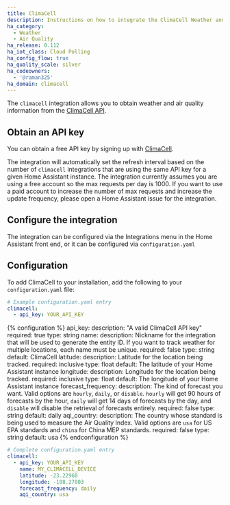 ```yaml
---
title: ClimaCell
description: Instructions on how to integrate the ClimaCell Weather and Air Quality API into Home Assistant.
ha_category:
  - Weather
  - Air Quality
ha_release: 0.112
ha_iot_class: Cloud Polling
ha_config_flow: true
ha_quality_scale: silver
ha_codeowners:
  - '@raman325'
ha_domain: climacell
---
```


The `climacell` integration allows you to obtain weather and air quality information from the [ClimaCell API](https://www.climacell.co/weather-api/).

## Obtain an API key

You can obtain a free API key by signing up with [ClimaCell](https://developer.climacell.co/sign-up?_ga=2.137889264.1908484805.1591592950-510691096.1591288729).

The integration will automatically set the refresh interval based on the number of `climacell` integrations that are using the same API key for a given Home Assistant instance. The integration currently assumes you are using a free account so the max requests per day is 1000. If you want to use a paid account to increase the number of max requests and increase the update frequency, please open a Home Assistant issue for the integration.

## Configure the integration

The integration can be configured via the Integrations menu in the Home Assistant front end, or it can be configured via `configuration.yaml`

## Configuration

To add ClimaCell to your installation, add the following to your `configuration.yaml` file:

```yaml
# Example configuration.yaml entry
climacell:
  - api_key: YOUR_API_KEY
```

{% configuration %}
api_key:
  description: "A valid ClimaCell API key"
  required: true
  type: string
name:
  description: Nickname for the integration that will be used to generate the entity ID. If you want to track weather for multiple locations, each name must be unique.
  required: false
  type: string
  default: ClimaCell
latitude:
  description: Latitude for the location being tracked.
  required: inclusive
  type: float
  default: The latitude of your Home Assistant instance
longitude:
  description: Longitude for the location being tracked.
  required: inclusive
  type: float
  default: The longitude of your Home Assistant instance
forecast_frequency:
  description: The kind of forecast you want. Valid options are `hourly`, `daily`, or `disable`. `hourly` will get 90 hours of forecasts by the hour, `daily` will get 14 days of forecasts by the day, and `disable` will disable the retrieval of forecasts entirely.
  required: false
  type: string
  default: daily
aqi_country:
  description: The country whose standard is being used to measure the Air Quality Index. Valid options are `usa` for US EPA standards and `china` for China MEP standards.
  required: false
  type: string
  default: usa
{% endconfiguration %}

```yaml
# Complete configuration.yaml entry
climacell:
  - api_key: YOUR_API_KEY
    name: MY_CLIMACELL_DEVICE
    latitude: -23.22960
    longitude: -108.27803
    forecast_frequency: daily
    aqi_country: usa
```
